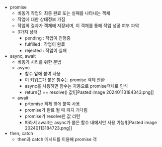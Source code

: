 - promise
	- 비동기 작업의 최종 완료 또는 실패를 나타내는 객체
	- 작업에 대한 상태정보 가짐
	- 작업의 결과가 객체에 저장되며, 이 객체를 통해 작업 성공 여부 파악
	- 3가지 상태
		- pending : 작업이 진행중
		- fulfilled : 작업이 완료
		- rejected : 작업이 실패
- async, await
	- 비동기 처리를 위한 문법
	- async
		- 함수 앞에 붙여 사용
		- 이 키워드가 붙은 함수는 promise 객체 반환
		- async를 사용하면 함수는 자동으로 promise객체로 인식
		- return값 == resolve() 값![[Pasted image 20240113184343.png]]
	- await
		- prtomise 객체 앞에 붙여 사용
		- promise가 완료 될 때 까지 기다림
		- promise가 resolve한 값 리턴
		- 따라서 await는 async가 붙은 함수 내에서만 사용 가능![[Pasted image 20240113184723.png]]
- then, catch
	- then과 catch 메서드를 이용해 promise 객